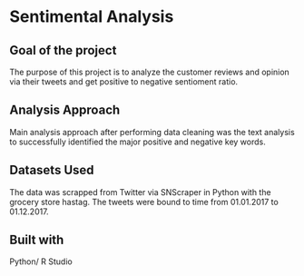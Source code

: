 # Sentimental Analysis
## Goal of the project
The purpose of this project is to analyze the customer reviews and opinion via their tweets and get positive to negative sentioment ratio.

## Analysis Approach
Main analysis approach after performing data cleaning was the text analysis to successfully identified the major positive and negative key words.

## Datasets Used
The data was scrapped from Twitter via SNScraper in Python with the grocery store hastag. The tweets were bound to time from 01.01.2017 to 01.12.2017.

## Built with
Python/
R Studio
